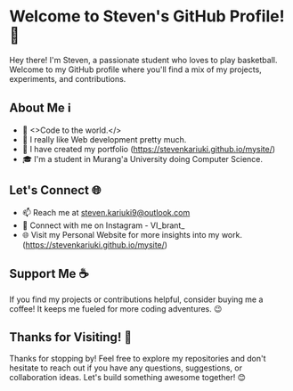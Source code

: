  # Welcome to Steven's GitHub Profile! 👋


Hey there! I'm Steven, a passionate student who loves to play basketball. Welcome to my GitHub profile where you'll find a mix of my projects, experiments, and contributions.

## About Me ℹ️

- 🌟 <>Code to the world.</>
- 💼 I really like Web development pretty much.
- 🚀 I have created my portfolio (https://stevenkariuki.github.io/mysite/)
- 🎓 I'm a student in Murang'a University doing Computer Science.



## Let's Connect 🌐

- 📫 Reach me at steven.kariuki9@outlook.com
- 💬 Connect with me on Instagram - VI_brant_
- 🌐 Visit my Personal Website for more insights into my work. (https://stevenkariuki.github.io/mysite/)

## Support Me ☕

If you find my projects or contributions helpful, consider buying me a coffee! It keeps me fueled for more coding adventures. 😉

## Thanks for Visiting! 🙌

Thanks for stopping by! Feel free to explore my repositories and don't hesitate to reach out if you have any questions, suggestions, or collaboration ideas. Let's build something awesome together! 😊
